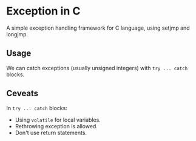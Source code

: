 # Exception in C 

A simple exception handling framework for C language, using setjmp and longjmp.

## Usage

We can catch exceptions (usually unsigned integers) with `try ... catch` blocks.


## Ceveats

In `try ... catch` blocks:

* Using `volatile` for local variables.
* Rethrowing exception is allowed. 
* Don't use return statements.
